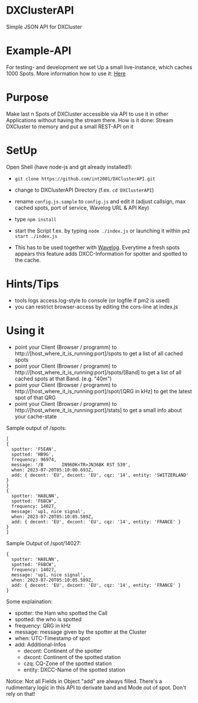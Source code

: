 # DXClusterAPI
Simple JSON API for DXCluster

# Example-API
For testing- and development we set Up a small live-instance, which caches 1000 Spots.
More information how to use it: [Here](https://jo30.de/dxcluster-per-rest-json/)

# Purpose
Make last n Spots of DXCluster accessible via API to use it in other Applications without having the stream there.
How is it done: Stream DXCluster to memory and put a small REST-API on it

# SetUp
Open Shell (have node-js and git already installed!):
* `git clone https://github.com/int2001/DXClusterAPI.git`
* change to DXClusterAPI Directory (f.ex. `cd DXClusterAPI`)
* rename `config.js.sample` to `config.js` and edit it (adjust callsign, max cached spots, port of service, Wavelog URL & API Key)
* type `npm install`
* start the Script f.ex. by typing `node ./index.js` or launching it within `pm2 start ./index.js`

* This has to be used together with [Wavelog](https://github.com/wavelog/wavelog). Everytime a fresh spots appears this feature adds DXCC-Information for spotter and spotted to the cache.

# Hints/Tips
* tools logs access.log-style to console (or logfile if pm2 is used)
* you can restrict browser-access by editing the cors-line at index.js

# Using it
* point your Client (Browser / programm) to http://[host_where_it_is_running:port]/spots to get a list of all cached spots
* point your Client (Browser / programm) to http://[host_where_it_is_running:port]/spots/[Band] to get a list of all cached spots at that Band. (e.g. "40m")
* point your Client (Browser / programm) to http://[host_where_it_is_running:port]/spot/[QRG in kHz] to get the latest spot of that QRG
* point your Client (Browser / programm) to http://[host_where_it_is_running:port]/stats] to get a small info about your cache-state

Sample output of /spots:
```
[
{
  spotter: 'F5EAN',
  spotted: 'HB9G',
  frequency: 96974,
  message: '/B       IN96DK<TR>JN36BK RST 539',
  when: 2023-07-20T05:10:00.693Z,
  add: { decont: 'EU', dxcont: 'EU', cqz: '14', entity: 'SWITZERLAND' }
}
{
  spotter: 'HA8LNN',
  spotted: 'F6BCW',
  frequency: 14027,
  message: 'up1, nice signal',
  when: 2023-07-20T05:10:05.589Z,
  add: { decont: 'EU', dxcont: 'EU', cqz: '14', entity: 'FRANCE' }
}
]
```

Sample Output of /spot/14027:
```
{
  spotter: 'HA8LNN',
  spotted: 'F6BCW',
  frequency: 14027,
  message: 'up1, nice signal',
  when: 2023-07-20T05:10:05.589Z,
  add: { decont: 'EU', dxcont: 'EU', cqz: '14', entity: 'FRANCE' }
}
```

Some explaination:
* spotter: the Ham who spotted the Call
* spotted: the who is spotted
* frequency: QRG in kHz
* message: message given by the spotter at the Cluster
* when: UTC-Timestamp of spot
* add: Additional-Infos
  * decont: Continent of the spotter
  * dxcont: Continent of the spotted station
  * czq: CQ-Zone of the spotted station
  * entity: DXCC-Name of the spotted station

Notice: Not all Fields in Object "add" are always filled. There's a rudimentary logic in this API to derivate band and Mode out of spot. Don't rely on that!
